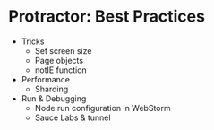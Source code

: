 # Protractor: Best Practices

* Tricks
  *  Set screen size
  *  Page objects
  *  notIE function
* Performance
  * Sharding
* Run & Debugging
  * Node run configuration in WebStorm   
  * Sauce Labs & tunnel
